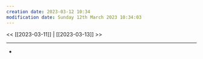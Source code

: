 ```yaml
---
creation date: 2023-03-12 10:34
modification date: Sunday 12th March 2023 10:34:03
---
```


<< [[2023-03-11]] | [[2023-03-13]] >>

---
- 
